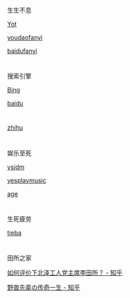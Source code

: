 

生生不息

[Yot](https://www.youdao.com/result?word=hello%20world&lang=en)

[youdaofanyi](https://fanyi.youdao.com)

[baidufanyi](fanyi.baidu.com)

#

搜索引擎

[Bing](https://cn.bing.com)

[baidu](https://www.baidu.com)

#

[zhihu](https://www.zhihu.com)
#

娱乐至死

[ysjdm](https://www.ysjdm.net)

[yesplaymusic](https://music.hexo.icu)

[age](https://www.agemys.com)

#
生死疲劳

[tieba](https://www.baidu.tieba)

#

田所之家

[如何评价下北泽工人党主席李田所？ - 知乎](https://www.zhihu.com/question/472851981)

[野兽先辈の传奇一生 - 知乎](https://zhuanlan.zhihu.com/p/164581850)
